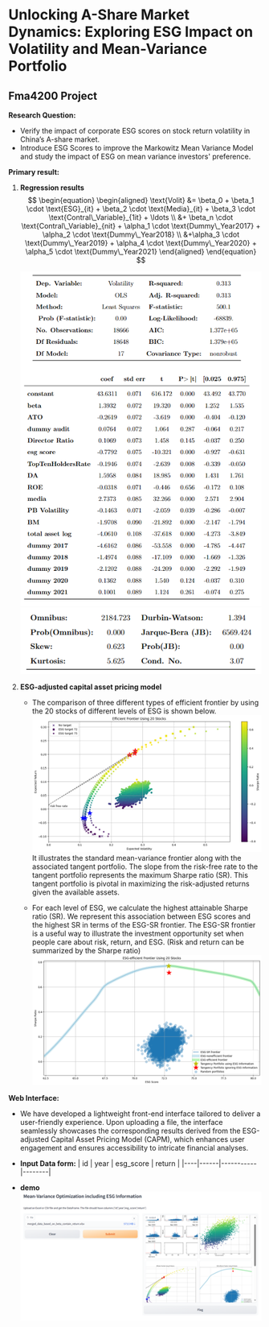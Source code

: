 # Unlocking A-Share Market Dynamics: Exploring ESG Impact on Volatility and Mean-Variance Portfolio
## Fma4200 Project

**Research Question:**
- Verify the impact of corporate ESG scores on stock return volatility in China’s A-share market.
- Introduce ESG Scores to improve the Markowitz Mean Variance Model and study the impact of ESG on mean variance investors' preference.




**Primary result:**
1. **Regression results**
  $$
  \begin{equation}
  \begin{aligned} 
  \text{Volit} &= \beta_0 + \beta_1 \cdot \text{ESG}_{it} + \beta_2 \cdot \text{Media}_{it} + \beta_3 \cdot \text{Contral\_Variable}_{1it} + \ldots \\
  &+ \beta_n \cdot \text{Contral\_Variable}_{nit} + 
  \alpha_1 \cdot \text{Dummy\_Year2017} + \alpha_2 \cdot \text{Dummy\_Year2018} \\ &+\alpha_3 \cdot \text{Dummy\_Year2019} +
  \alpha_4 \cdot \text{Dummy\_Year2020} + \alpha_5 \cdot \text{Dummy\_Year2021}
  \end{aligned}
  \end{equation}
  $$

    ![Regression result](image/regression_result_1.png)
    ![Regression result](image/regression_result_2.png)



2. **ESG-adjusted capital asset pricing model**
   - The comparison of three different types of efficient frontier by using the 20 stocks of different levels of ESG is shown below.
   ![Efficient frontier](image/efficient_frontier.png)
     It illustrates the standard mean-variance frontier along with the associated tangent portfolio. The slope from the risk-free rate to the tangent portfolio represents the maximum Sharpe ratio (SR). This tangent portfolio is pivotal in maximizing the risk-adjusted returns given the available assets.

   - For each level of ESG, we calculate the highest attainable Sharpe ratio (SR). We represent this association between ESG scores and the highest SR in terms of the ESG-SR frontier. The ESG-SR frontier is a useful way to illustrate the investment opportunity set when people care about risk, return, and ESG. (Risk and return can be summarized by the Sharpe ratio)
   ![The ESG-SR frontier](image/esg_sharpe_ratio.png)

**Web Interface:**
- We have developed a lightweight front-end interface tailored to deliver a user-friendly experience. Upon uploading a file, the interface seamlessly showcases the corresponding results derived from the ESG-adjusted Capital Asset Pricing Model (CAPM), which enhances user engagement and ensures accessibility to intricate financial analyses.

- **Input Data form:**
  | id | year | esg_score | return |
    |----|------|-----------|--------|
- **demo** 
  ![Demo](image/web1.png)



